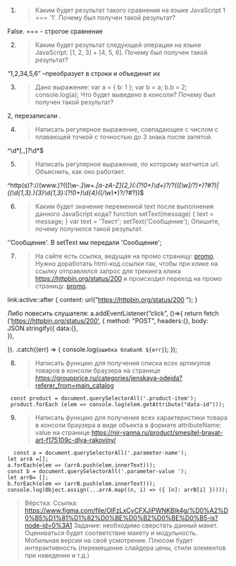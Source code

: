 
1. >Каким будет результат такого сравнения на языке JavaScript 1 === '1'. Почему был получен такой результат?

False. === - строгое сравнение

2. >Каким будет результат следующей операции на языке JavaScript: [1, 2, 3] + [4, 5, 6]. Почему был получен такой результат?

“1,2,34,5,6” –преобразует в строки и объединит их 

3. >Дано выражение:
var a = {
b: 1
};
var b = a;
b.b = 2;
console.log(a);
Что будет выведено в консоли? Почему был получен такой результат?

2, перезаписали .

4. >Написать регулярное выражение, совпадающее с числом с плавающей точкой с точностью до 3 знака после запятой.

^\d*[.,]?\d*$

5. >Написать регулярное выражение, по которому мэтчится url. Объяснить, как оно работает.

^http(s)?:\/\/(www\.)?(([\w\-\.]*\w+\.[a-zA-Z]{2,}(:(?!0+)\d+)?/?(([\w]/?)+)?#?)|((\d{1,3}\.){3}\d{1,3}:(?!0+)\d{4}((\/\w*)*)?\/?#?))$


6. >Каким будет значение переменной text после выполнения данного JavaScript кода? 
function setText(message) { 
text = message;
 }
 var text = 'Текст';
 setText('Сообщение');
Опишите, почему получился такой результат.

‘'Сообщение'. В setText мы передали 'Сообщение';

7. >На сайте есть ссылка, ведущая на промо страницу: <a href="http://example.com/">promo</a>. Нужно доработать html-код ссылки так, чтобы при клике на ссылку отправлялся запрос для трекинга клика  https://httpbin.org/status/200 и происходил переход на промо страницу.
<a class='link' href= "http://example.com/" target=”_blank” >promo</a>.

 link:active::after { content: url("https://httpbin.org/status/200 "); }


Либо повесить слушателя:
a.addEventListener(“click”, ()=>{
return fetch
(‘https://httpbin.org/status/200’, {
	      method: "POST",
	      headers:{},
	      body: JSON.stringify({
data:{},	
	      }),

}).
.catch((err) => {
	        console.log(`ошибка блабалб ${err}`);
	      });



8. >Написать функцию для получения списка всех артикулов товаров в консоли браузера на странице https://groupprice.ru/categories/jenskaya-odejda?referer_from=main_catalog

```
 const product = document.querySelectorAll('.product-item'); 
 product.forEach (elem => console.log(elem.getAttribute("data-id")));
```
9. >Написать функцию для получения всех характеристики товара в консоли браузера в виде объекта в формате attributeName: value на странице https://nir-vanna.ru/product/smesitel-bravat-art-f175109c-dlya-rakoviny/

```
  const a = document.querySelectorAll('.parameter-name');  
let arrA =[];
a.forEach(elem => (arrA.push(elem.innerText))); 
const b = document.querySelectorAll('.parameter-value ');
let arrB= [];
b.forEach(elem => (arrB.push(elem.innerText))); 
console.log(Object.assign(...arrA.map((n, i) => ({ [n]: arrB[i] }))));
```

>Вёрстка:
Ссылка: https://www.figma.com/file/OlFzLxCyCFXJiPWNKBIk4g/%D0%A2%D0%B5%D1%81%D1%82%D0%BE%D0%B2%D0%BE%D0%B5-is?node-id=0%3A1
Задание: необходимо сверстать данный макет. 
Оцениваться будет соответствие макету и модульность. 
Мобильная версия на своё усмотрение. 
Плюсом будет интерактивность (перемещение слайдера цены, стили элементов при наведении и т.д.)



